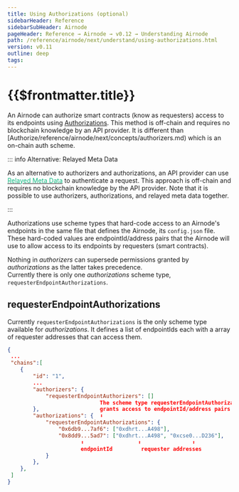 ```yaml
---
title: Using Authorizations (optional)
sidebarHeader: Reference
sidebarSubHeader: Airnode
pageHeader: Reference → Airnode → v0.12 → Understanding Airnode
path: /reference/airnode/next/understand/using-authorizations.html
version: v0.11
outline: deep
tags:
---
```


<VersionWarning/>

<PageHeader/>

<SearchHighlight/>

<FlexStartTag/>

# {{$frontmatter.title}}

An Airnode can authorize smart contracts (know as requesters) access to its
endpoints using
[Authorizations](/reference/airnode/next/concepts/authorizations.md). This
method is off-chain and requires no blockchain knowledge by an API provider. It
is different than [Authorize/reference/airnode/next/concepts/authorizers.md)
which is an on-chain auth scheme.

::: info Alternative: Relayed Meta Data

As an alternative to authorizers and authorizations, an API provider can use
[<span style="color: rgb(16, 185, 129)">Relayed Meta Data</span>](/reference/airnode/next/understand/api-security.md#relayed-meta-data-security-schemes)
to authenticate a request. This approach is off-chain and requires no blockchain
knowledge by the API provider. Note that it is possible to use authorizers,
authorizations, and relayed meta data together.

:::

Authorizations use scheme types that hard-code access to an Airnode's endpoints
in the same file that defines the Airnode, its `config.json` file. These
hard-coded values are endpointId/address pairs that the Airnode will use to
allow access to its endpoints by requesters (smart contracts).

Nothing in _authorizers_ can supersede permissions granted by _authorizations_
as the latter takes precedence.  
Currently there is only one _authorizations_ scheme type,
`requesterEndpointAuthorizations`.

## requesterEndpointAuthorizations

Currently `requesterEndpointAuthorizations` is the only scheme type available
for _authorizations_. It defines a list of endpointIds each with a array of
requester addresses that can access them.

```json
{
 ...
 "chains":[
    {
        "id": "1",
        ...
        "authorizers": {
            "requesterEndpointAuthorizers": []
                             The scheme type requesterEndpointAuthorizations
        },                   grants access to endpointId/address pairs
        "authorizations": {  ⬇
            "requesterEndpointAuthorizations": {
                "0x6db9...7af6": ["0xdhrt...A498"],
                "0x8dd9...5ad7": ["0xdhrt...A498", "0xcse0...D236"],
                       ⬆                 ⬆                ⬆
                       endpointId         requester addresses
            }
        },
    },
 ]
}
```

<FlexEndTag/>
